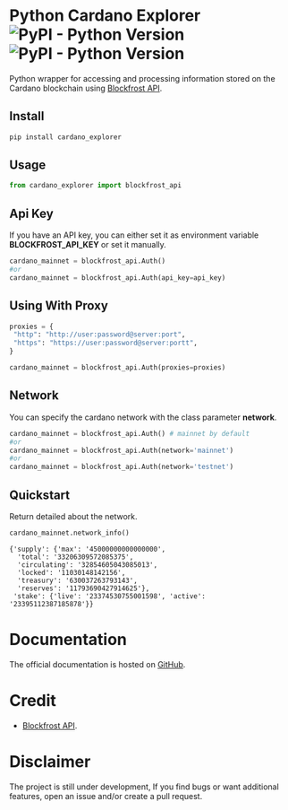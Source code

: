 # Python Cardano Explorer ![PyPI - Python Version](https://img.shields.io/badge/python-%3E%3D3.8-blue) ![PyPI - Python Version](https://img.shields.io/badge/pypi%20package-v0.6--beta.0-green)

Python wrapper for accessing and processing information stored on the Cardano blockchain using [Blockfrost API](https://blockfrost.io/).

## Install

```python
pip install cardano_explorer
```

## Usage

```python
from cardano_explorer import blockfrost_api
```

## Api Key

If you have an API key, you can either set it as environment variable **BLOCKFROST_API_KEY** or set it manually.

```python
cardano_mainnet = blockfrost_api.Auth()
#or
cardano_mainnet = blockfrost_api.Auth(api_key=api_key)
```

## Using With Proxy

```python
proxies = {
 "http": "http://user:password@server:port",
 "https": "https://user:password@server:portt",
}

cardano_mainnet = blockfrost_api.Auth(proxies=proxies)
```

## Network

You can specify the cardano network with the class parameter **network**.

```python
cardano_mainnet = blockfrost_api.Auth() # mainnet by default
#or
cardano_mainnet = blockfrost_api.Auth(network='mainnet')
#or
cardano_mainnet = blockfrost_api.Auth(network='testnet')
```

## Quickstart

Return detailed about the network.

```python
cardano_mainnet.network_info()
```

    {'supply': {'max': '45000000000000000',
      'total': '33206309572085375',
      'circulating': '32854605043085013',
      'locked': '11030148142156',
      'treasury': '630037263793143',
      'reserves': '11793690427914625'},
     'stake': {'live': '23374530755001598', 'active': '23395112387185878'}}

# Documentation

The official documentation is hosted on [GitHub](https://github.com/djessy-atta/py-cardano-explorer).

# Credit

- [Blockfrost API](https://blockfrost.io/).

# Disclaimer

The project is still under development, If you find bugs or want additional features, open an issue and/or create a pull request.
